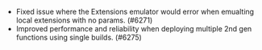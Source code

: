 - Fixed issue where the Extensions emulator would error when emualting local extensions with no params. (#6271)
- Improved performance and reliability when deploying multiple 2nd gen functions using single builds. (#6275)
